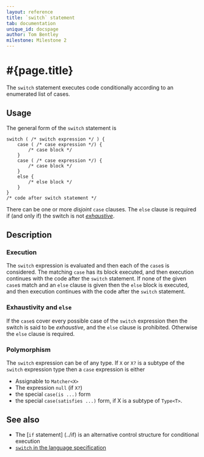 ```yaml
---
layout: reference
title: `switch` statement
tab: documentation
unique_id: docspage
author: Tom Bentley
milestone: Milestone 2
---
```


# #{page.title}

The `switch` statement executes code conditionally according to an enumerated 
list of cases.

## Usage 

The general form of the `switch` statement is

    switch ( /* switch expression */ ) {
        case ( /* case expression */) {
            /* case block */
        }
        case ( /* case expression */) {
            /* case block */
        }
        else {
            /* else block */
        }
    }
    /* code after switch statement */

There can be one or more *disjoint* `case` clauses. 
The `else` clause is required if (and only if) the switch is not 
[*exhaustive*](#exhaustivity_and_else).

## Description

### Execution

The `switch` expression is evaluated and then each of the `case`s is considered. 
The matching `case` has its block executed, and then execution 
continues with the code after the `switch` statement. 
If none of the given `case`s match and an `else` clause is given then the 
`else` block is executed, and then execution 
continues with the code after the `switch` statement. 

### Exhaustivity and `else`

If the `case`s cover every possible case of the `switch` expression then the 
switch is said to be *exhaustive*, and the `else` clause is prohibited. 
Otherwise the `else` clause is required.

### Polymorphism

The `switch` expression can be of any type. 
If `X` or `X?` is a subtype of the `switch` expression type then a `case` 
expression is either

* Assignable to `Matcher<X>` 
* The expression `null` (if `X?`)
* the special `case(is ...)` form
* the special `case(satisfies ...)` form, if X is a subtype of `Type<T>`.

## See also

* The [`if` statement] (../if) is an alternative control structure for 
  conditional execution
* [`switch` in the language specification](#{site.urls.spec}#switchcaseelse)

